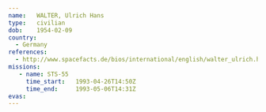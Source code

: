 ```yaml
---
name:	WALTER, Ulrich Hans
type:	civilian
dob:	1954-02-09
country:
  - Germany
references:
  - http://www.spacefacts.de/bios/international/english/walter_ulrich.htm
missions:
   - name: STS-55
     time_start:   1993-04-26T14:50Z
     time_end:     1993-05-06T14:31Z
evas:
---
```

